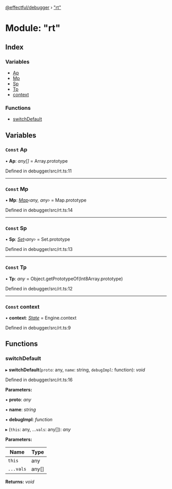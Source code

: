 [@effectful/debugger](../README.md) › ["rt"](_rt_.md)

# Module: "rt"

## Index

### Variables

* [Ap](_rt_.md#const-ap)
* [Mp](_rt_.md#const-mp)
* [Sp](_rt_.md#const-sp)
* [Tp](_rt_.md#const-tp)
* [context](_rt_.md#const-context)

### Functions

* [switchDefault](_rt_.md#switchdefault)

## Variables

### `Const` Ap

• **Ap**: *any[]* = Array.prototype

Defined in debugger/src/rt.ts:11

___

### `Const` Mp

• **Mp**: *[Map](_engine_.md#const-map)‹any, any›* = Map.prototype

Defined in debugger/src/rt.ts:14

___

### `Const` Sp

• **Sp**: *[Set](_vscode_handlers_.md#const-set)‹any›* = Set.prototype

Defined in debugger/src/rt.ts:13

___

### `Const` Tp

• **Tp**: *any* = Object.getPrototypeOf(Int8Array.prototype)

Defined in debugger/src/rt.ts:12

___

### `Const` context

• **context**: *[State](../interfaces/_state_.state.md)* = Engine.context

Defined in debugger/src/rt.ts:9

## Functions

###  switchDefault

▸ **switchDefault**(`proto`: any, `name`: string, `debugImpl`: function): *void*

Defined in debugger/src/rt.ts:16

**Parameters:**

▪ **proto**: *any*

▪ **name**: *string*

▪ **debugImpl**: *function*

▸ (`this`: any, ...`vals`: any[]): *any*

**Parameters:**

Name | Type |
------ | ------ |
`this` | any |
`...vals` | any[] |

**Returns:** *void*
